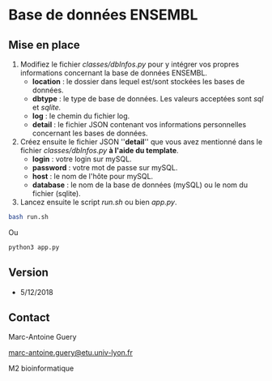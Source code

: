 # Base de données ENSEMBL

## Mise en place

1. Modifiez le fichier *classes/dbInfos.py* pour y intégrer vos propres informations concernant la base de données ENSEMBL.
   - **location** : le dossier dans lequel est/sont stockées les bases de données.
   - **dbtype** : le type de base de données. Les valeurs acceptées sont *sql* et *sqlite.*
   - **log** : le chemin du fichier log.
   - **detail** : le fichier JSON contenant vos informations personnelles concernant les bases de données.
2. Créez ensuite le fichier JSON ''**detail**'' que vous avez mentionné dans le fichier *classes/dbInfos.py* **à l'aide du template**.
   - **login** : votre login sur mySQL.
   - **password** : votre mot de passe sur mySQL.
   - **host** : le nom de l'hôte pour mySQL.
   - **database** : le nom de la base de données (mySQL) ou le nom du fichier (sqlite).
3. Lancez ensuite le script *run.sh* ou bien *app.py*.

```bash
bash run.sh
```

Ou

```bash
python3 app.py
```



## Version

- 5/12/2018

## Contact

Marc-Antoine Guery

marc-antoine.guery@etu.univ-lyon.fr

M2 bioinformatique